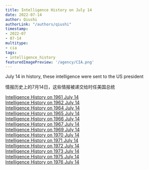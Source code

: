 ```yaml
---
title: Intelligence History on July 14
date: 2022-07-14
author: Qiushi 
authorLink: "/authors/qiushi"
timestamp: 
- 2022-07
- 07-14
multitype: 
- cia
tags: 
- intelligence_history
featuredImagePreview: '/agency/CIA.png'
---
```



July 14 in history, these intelligence were sent to the US president

情报历史上的7月14日，这些情报被递交给时任美国总统

<!--more-->







[Intelligence History on 1961 July 14](/dailybrief/1961-07-14)   
[Intelligence History on 1962 July 14](/dailybrief/1962-07-14)   
[Intelligence History on 1964 July 14](/dailybrief/1964-07-14)   
[Intelligence History on 1965 July 14](/dailybrief/1965-07-14)   
[Intelligence History on 1966 July 14](/dailybrief/1966-07-14)   
[Intelligence History on 1967 July 14](/dailybrief/1967-07-14)   
[Intelligence History on 1969 July 14](/dailybrief/1969-07-14)   
[Intelligence History on 1970 July 14](/dailybrief/1970-07-14)   
[Intelligence History on 1971 July 14](/dailybrief/1971-07-14)   
[Intelligence History on 1972 July 14](/dailybrief/1972-07-14)   
[Intelligence History on 1973 July 14](/dailybrief/1973-07-14)   
[Intelligence History on 1975 July 14](/dailybrief/1975-07-14)   
[Intelligence History on 1976 July 14](/dailybrief/1976-07-14)   
